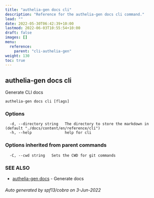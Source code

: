 ```yaml
---
title: "authelia-gen docs cli"
description: "Reference for the authelia-gen docs cli command."
lead: ""
date: 2022-05-30T06:42:39+10:00
lastmod: 2022-06-03T10:55:54+10:00
draft: false
images: []
menu:
  reference:
    parent: "cli-authelia-gen"
weight: 130
toc: true
---
```


## authelia-gen docs cli

Generate CLI docs

```
authelia-gen docs cli [flags]
```

### Options

```
  -d, --directory string   The directory to store the markdown in (default "./docs/content/en/reference/cli")
  -h, --help               help for cli
```

### Options inherited from parent commands

```
  -C, --cwd string   Sets the CWD for git commands
```

### SEE ALSO

* [authelia-gen docs](authelia-gen_docs.md)	 - Generate docs

###### Auto generated by spf13/cobra on 3-Jun-2022
